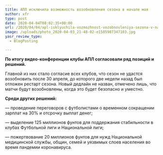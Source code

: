 ```yaml
---
title: АПЛ исключила возможность возобновления сезона в начале мая
author: xfr
type: post
date: 2020-04-04T08:02:35+00:00
url: /2020/04/04/apl-isklyuchila-vozmozhnost-vozobnovleniya-sezona-v-nachale-maya/
image: /uploads/photo_2020-04-03_21-48-02-e1585987347103.jpg
yasr_review_type:
  - BlogPosting

---
```

**По итогу видео-конференции клубы АПЛ согласовали ряд позиций и решений.**

Главной из них стало согласие всех клубов, что сезон не удастся возобновить после 30 апреля, до которого две недели назад был отложен рестарт сезона. Новый дедлайн не назван, отмечено лишь, что матчи будут возобновлены, когда это будет безопасно и уместно.

**Среди других решений:**

&#8212; проведение переговоров с футболистами о временном сокращении зарплат на 30% и отсрочку выплат денег;

&#8212; выделение 125 миллионов фунтов для поддержания стабильности в клубах Футбольной лиги и Национальной лиги;

&#8212; пожертвование 20 миллионов фунтов для нужд Национальной медицинской службы, общин, семей и уязвимых слоев населения во время пандемии коронавируса.